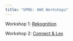 ```yaml
---
title: "UPNG: AWS Workshops"
---
```


Workshop 1: [Rekognition](https://catalog.us-east-1.prod.workshops.aws/workshops/7a6f690d-91aa-44d1-8a2f-0b1fc318c2bf/en-US/40-amazon-rekognition)

 

Workshop 2: [Connect & Lex](https://catalog.us-east-1.prod.workshops.aws/workshops/638d00f5-2248-488f-b7ca-903e8b966bf8/en-US)

 